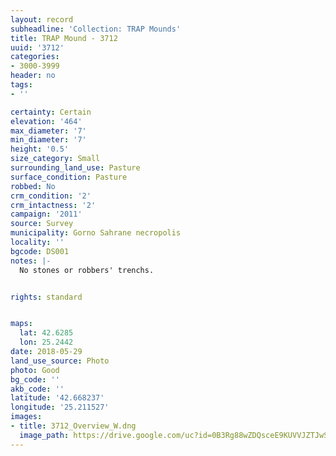 ```yaml
---
layout: record
subheadline: 'Collection: TRAP Mounds'
title: TRAP Mound - 3712
uuid: '3712'
categories:
- 3000-3999
header: no
tags:
- ''

certainty: Certain
elevation: '464'
max_diameter: '7'
min_diameter: '7'
height: '0.5'
size_category: Small
surrounding_land_use: Pasture
surface_condition: Pasture
robbed: No
crm_condition: '2'
crm_intactness: '2'
campaign: '2011'
source: Survey
municipality: Gorno Sahrane necropolis
locality: ''
bgcode: DS001
notes: |-
  No stones or robbers' trenchs.


rights: standard


maps:
  lat: 42.6285
  lon: 25.2442
date: 2018-05-29
land_use_source: Photo
photo: Good
bg_code: ''
akb_code: ''
latitude: '42.668237'
longitude: '25.211527'
images:
- title: 3712_Overview_W.dng
  image_path: https://drive.google.com/uc?id=0B3Rg88wZDQsceE9KUVVJZTJwSTg
---
```

